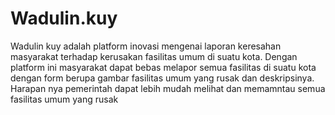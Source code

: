 # Wadulin.kuy
Wadulin kuy adalah platform inovasi mengenai laporan keresahan masyarakat terhadap kerusakan fasilitas umum di suatu kota. Dengan platform ini masyarakat dapat bebas melapor semua fasilitas di suatu kota dengan form berupa gambar fasilitas umum yang rusak dan deskripsinya. Harapan nya pemerintah dapat lebih mudah melihat dan memamntau semua fasilitas umum yang rusak
